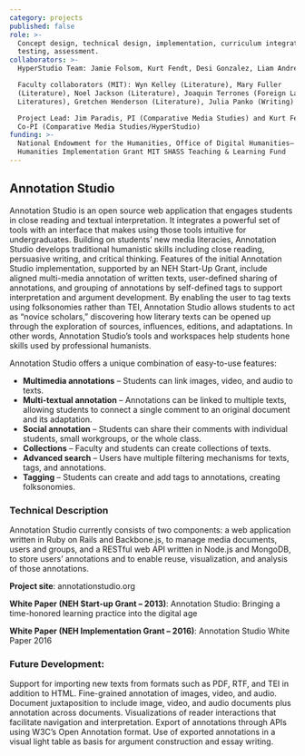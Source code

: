 ```yaml
---
category: projects
published: false
role: >-
  Concept design, technical design, implementation, curriculum integration, user
  testing, assessment.
collaborators: >-
  HyperStudio Team: Jamie Folsom, Kurt Fendt, Desi Gonzalez, Liam Andrew

  Faculty collaborators (MIT): Wyn Kelley (Literature), Mary Fuller
  (Literature), Noel Jackson (Literature), Joaquin Terrones (Foreign Languages &
  Literatures), Gretchen Henderson (Literature), Julia Panko (Writing)

  Project Lead: Jim Paradis, PI (Comparative Media Studies) and Kurt Fendt,
  Co-PI (Comparative Media Studies/HyperStudio)
funding: >-
  National Endowment for the Humanities, Office of Digital Humanities– Digital
  Humanities Implementation Grant MIT SHASS Teaching & Learning Fund
---
```

## Annotation Studio

Annotation Studio is an open source web application that engages students in close reading and textual interpretation. It integrates a powerful set of tools with an interface that makes using those tools intuitive for undergraduates. Building on students’ new media literacies, Annotation Studio develops traditional humanistic skills including close reading, persuasive writing, and critical thinking. Features of the initial Annotation Studio implementation, supported by an NEH Start-Up Grant, include aligned multi-media annotation of written texts, user-defined sharing of annotations, and grouping of annotations by self-defined tags to support interpretation and argument development. By enabling the user to tag texts using folksonomies rather than TEI, Annotation Studio allows students to act as “novice scholars,” discovering how literary texts can be opened up through the exploration of sources, influences, editions, and adaptations. In other words, Annotation Studio’s tools and workspaces help students hone skills used by professional humanists.

Annotation Studio offers a unique combination of easy-to-use features:

- **Multimedia annotations** – Students can link images, video, and audio to texts.
- **Multi-textual annotation** – Annotations can be linked to multiple texts, allowing students to connect a single comment to an original document and its adaptation.
- **Social annotation** – Students can share their comments with individual students, small workgroups, or the whole class.
- **Collections** – Faculty and students can create collections of texts.
- **Advanced search** – Users have multiple filtering mechanisms for texts, tags, and annotations.
- **Tagging** – Students can create and add tags to annotations, creating folksonomies.

### Technical Description
Annotation Studio currently consists of two components: a web application written in Ruby on Rails and Backbone.js, to manage media documents, users and groups, and a RESTful web API written in Node.js and MongoDB, to store users’ annotations and to enable reuse, visualization, and analysis of those annotations.

**Project site**: annotationstudio.org

**White Paper (NEH Start-up Grant – 2013)**: Annotation Studio: Bringing a time-honored learning practice into the digital age

**White Paper (NEH Implementation Grant – 2016)**: Annotation Studio White Paper 2016

### Future Development:

Support for importing new texts from formats such as PDF, RTF, and TEI in addition to HTML.
Fine-grained annotation of images, video, and audio.
Document juxtaposition to include image, video, and audio documents plus annotation across documents.
Visualizations of reader interactions that facilitate navigation and interpretation.
Export of annotations through APIs using W3C’s Open Annotation format.
Use of exported annotations in a visual light table as basis for argument construction and essay writing.
